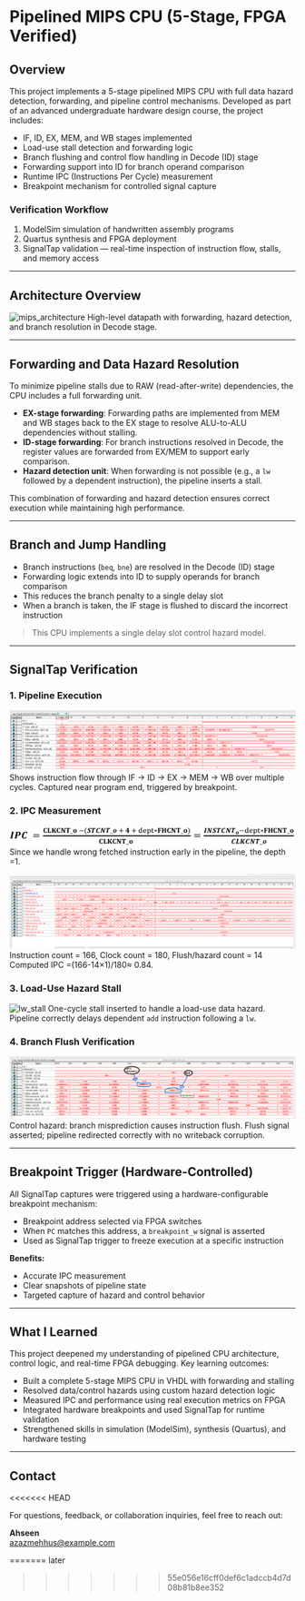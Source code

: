# Pipelined MIPS CPU (5-Stage, FPGA Verified)

## Overview

This project implements a 5-stage pipelined MIPS CPU with full data hazard detection, forwarding, and pipeline control mechanisms. Developed as part of an advanced undergraduate hardware design course, the project includes:

* IF, ID, EX, MEM, and WB stages implemented
* Load-use stall detection and forwarding logic
* Branch flushing and control flow handling in Decode (ID) stage
* Forwarding support into ID for branch operand comparison
* Runtime IPC (Instructions Per Cycle) measurement
* Breakpoint mechanism for controlled signal capture

### Verification Workflow

1. ModelSim simulation of handwritten assembly programs
2. Quartus synthesis and FPGA deployment
3. SignalTap validation — real-time inspection of instruction flow, stalls, and memory access

---

## Architecture Overview

![mips\_architecture](doc/mips_architecture.png)
High-level datapath with forwarding, hazard detection, and branch resolution in Decode stage.

---

## Forwarding and Data Hazard Resolution

To minimize pipeline stalls due to RAW (read-after-write) dependencies, the CPU includes a full forwarding unit.

* **EX-stage forwarding**: Forwarding paths are implemented from MEM and WB stages back to the EX stage to resolve ALU-to-ALU dependencies without stalling.
* **ID-stage forwarding**: For branch instructions resolved in Decode, the register values are forwarded from EX/MEM to support early comparison.
* **Hazard detection unit**: When forwarding is not possible (e.g., a `lw` followed by a dependent instruction), the pipeline inserts a stall.

This combination of forwarding and hazard detection ensures correct execution while maintaining high performance.

---

## Branch and Jump Handling

* Branch instructions (`beq`, `bne`) are resolved in the Decode (ID) stage
* Forwarding logic extends into ID to supply operands for branch comparison
* This reduces the branch penalty to a single delay slot
* When a branch is taken, the IF stage is flushed to discard the incorrect instruction

> This CPU implements a single delay slot control hazard model.

---

## SignalTap Verification

### 1. Pipeline Execution

![pipeline](doc/pipeline_flow.png)
Shows instruction flow through IF → ID → EX → MEM → WB over multiple cycles.
Captured near program end, triggered by breakpoint.

### 2. IPC Measurement

![ipc\_formula](doc/ipc_formula.png)
Since we handle wrong fetched instruction early in the pipeline, the depth =1.

![ipc](doc/ipc_counters.png)
Instruction count = 166, Clock count = 180, Flush/hazard count = 14
Computed IPC =(166-14×1)/180≈ 0.84.

### 3. Load-Use Hazard Stall

![lw\_stall](doc/lw_stall.png)
One-cycle stall inserted to handle a load-use data hazard.
Pipeline correctly delays dependent `add` instruction following a `lw`.

### 4. Branch Flush Verification

![flush](doc/flush.png)
Control hazard: branch misprediction causes instruction flush.
Flush signal asserted; pipeline redirected correctly with no writeback corruption.

---

## Breakpoint Trigger (Hardware-Controlled)

All SignalTap captures were triggered using a hardware-configurable breakpoint mechanism:

* Breakpoint address selected via FPGA switches
* When `PC` matches this address, a `breakpoint_w` signal is asserted
* Used as SignalTap trigger to freeze execution at a specific instruction

**Benefits:**

* Accurate IPC measurement
* Clear snapshots of pipeline state
* Targeted capture of hazard and control behavior

---

## What I Learned

This project deepened my understanding of pipelined CPU architecture, control logic, and real-time FPGA debugging. Key learning outcomes:

- Built a complete 5-stage MIPS CPU in VHDL with forwarding and stalling
- Resolved data/control hazards using custom hazard detection logic
- Measured IPC and performance using real execution metrics on FPGA
- Integrated hardware breakpoints and used SignalTap for runtime validation
- Strengthened skills in simulation (ModelSim), synthesis (Quartus), and hardware testing

---

## Contact
<<<<<<< HEAD

For questions, feedback, or collaboration inquiries, feel free to reach out:

**Ahseen**  
 azazmehhus@example.com

=======
later
>>>>>>> 55e056e16cff0def6c1adccb4d7d08b81b8ee352
